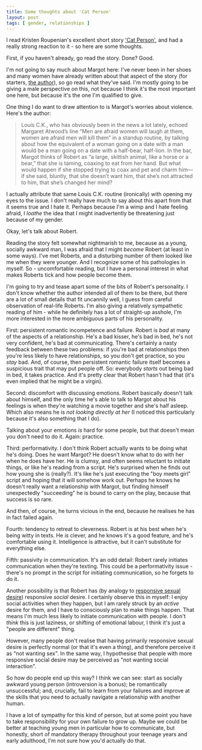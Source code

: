 ```yaml
---
title: Some thoughts about 'Cat Person'
layout: post
tags: [ gender, relationships ]
---
```


I read Kristen Roupenian's excellent short story ['Cat
Person'](https://www.newyorker.com/magazine/2017/12/11/cat-person), and had a
really strong reaction to it - so here are some thoughts.

First, if you haven't already, go read the story. Done? Good.

<!-- more -->

I'm not going to say much about Margot here: I've never been in her shoes and many women have already written
about that aspect of the story (for starters, [the
author](https://www.newyorker.com/books/this-week-in-fiction/fiction-this-week-kristen-roupenian-2017-12-11)), 
so go read what they've said. I'm mostly
going to be giving a male perspective on this, not because I think it's the most
important one here, but because it's the one I'm qualified to give.

One thing I do want to draw attention to is Margot's worries about violence. Here's the
author:

> Louis C.K., who has obviously been in the news a lot lately, echoed Margaret
> Atwood’s line “Men are afraid women will laugh at them, women are afraid men
> will kill them” in a standup routine, by talking about how the equivalent of a
> woman going on a date with a man would be a man going on a date with a
> half-bear, half-lion. In the bar, Margot thinks of Robert as “a large,
> skittish animal, like a horse or a bear,” that she is taming, coaxing to eat
> from her hand. But what would happen if she stopped trying to coax and pet and
> charm him—if she said, bluntly, that she doesn’t want him, that she’s not
> attracted to him, that she’s changed her mind?

I actually attribute that same Louis C.K. routine (ironically) with opening my
eyes to the issue. I don't really have much to say about this apart from that
it seems true and I hate it. Perhaps because I'm a wimp and I hate feeling afraid, I
*loathe* the idea that I might inadvertently be threatening just because of my gender.

Okay, let's talk about Robert.

Reading the story felt somewhat nightmarish to me, because as a young, socially
awkward man, I was afraid that I might *become* Robert (at least in some ways). I've met Roberts, 
and a disturbing number of them looked like me when
they were younger. And I recognize some of his pathologies in myself. So -
uncomfortable reading, but I have a personal interest in what makes Roberts
tick and how people become them.

I'm going to try and tease apart some of the bits of Robert's personality. 
I don't know whether the author intended all of them to be there, but there 
are a lot of small details that fit uncannily well, I guess from careful 
observation of real-life Roberts. I'm also giving a relatively sympathetic
reading of him - while he definitely has a lot of straight-up asshole,
I'm more interested in the more ambiguous parts of his personality.

First: persistent romantic incompetence and failure. Robert is *bad* at many of the
aspects of a relationship. He's a bad kisser, he's bad in bed, he's not very
confident, he's bad at
communicating. There's certainly a nasty feedback between these two problems: if
you're bad at relationships then you're less likely to have relationships, so
you don't get practice, so you *stay* bad. And, of course, then persistent
romantic failure itself becomes a suspicious trait that may put people off.
So: everybody *starts* out being bad in bed, it takes practice. And it's
pretty clear that Robert hasn't had that (it's even implied that he might be a virgin).

Second: discomfort with discussing emotions. Robert basically doesn't talk about
himself, and the only time he's able to talk to Margot about his feelings is when they're watching a
movie together and she's half asleep. Which also means he is *not looking directly
at her* (I noticed this particularly because it's also something that I do).

Talking about your emotions *is* hard for some people, but that doesn't mean you
don't need to do it. Again: practice.

Third: performativity. I don't think Robert actually wants to be doing
what he's doing. Does he want Margot? He doesn't know what to do with
her when he does have her. He is clumsy, and often seems reluctant to initiate
things, or like he's reading from a script. He's surprised when he finds out how
young she is (really?). It's like he's just executing the "boy meets girl"
script and hoping that it will somehow work out. Perhaps he knows he doesn't 
really want a relationship with Margot, but finding himself unexpectedly
"succeeding" he is bound to carry on the play, because that success
is so rare.

And then, of course, he turns vicious in the end, because he realises he has in 
fact failed again.

Fourth: tendency to retreat to cleverness. Robert is at his best when he's being
witty in texts. He *is* clever, and he knows it's a good feature, and he's
comfortable using it. Intelligence is attractive, but it can't substitute for
everything else.

Fifth: passivity in communication. It's an odd detail: Robert rarely initiates
communication when they're texting. This could be a performativity issue - 
there's no prompt in the script for initiating communication, so he forgets to
do it. 

Another possibility is that Robert has (by analogy to 
[responsive sexual desire](https://thingofthings.wordpress.com/2016/07/07/against-enthusiastic-consent/)) 
responsive *social* desire. I certainly observe this in myself: I enjoy
social activities when they happen, but I am rarely struck by an *active* desire
for them, and I have to consciously plan to make things happen. That means I'm
much less likely to initiate communication with people. I don't *think* this 
is just laziness, or shifting of emotional labour, I think it's just a "people are different" thing.

However, many people don't realise that having
primarily responsive sexual desire is perfectly normal (or that it's even a thing), and therefore perceive
it as "not wanting sex". In the same way, I hypothesise that people with more
responsive social desire may be perceived as "not wanting social interaction".

So how do people end up this way? I think we can
see: start as socially awkward young person (introversion is a bonus); be
romantically unsuccessful; and, crucially, fail to learn from your failures and improve at the skills that
you need to actually navigate a relationship with another human.

I have a lot of sympathy for this kind of person, but at some point you have
to take responsibility for your own failure to grow up. Maybe we could be better
at teaching young men in particular how to communicate, but honestly, short of
mandatory therapy throughout your teenage years and early adulthood, I'm not
sure how you'd actually do that.
